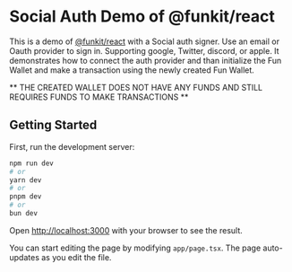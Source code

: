 # Social Auth Demo of @funkit/react 

This is a demo of [@funkit/react](https://www.npmjs.com/package/@funkit/react) with a Social auth signer. Use an email or Oauth provider to sign in. Supporting google, Twitter, discord, or apple.
It demonstrates how to connect the auth provider and than initialize the Fun Wallet and make a transaction using the newly created Fun Wallet.

** THE CREATED WALLET DOES NOT HAVE ANY FUNDS AND STILL REQUIRES FUNDS TO MAKE TRANSACTIONS ** 

## Getting Started

First, run the development server:

```bash
npm run dev
# or
yarn dev
# or
pnpm dev
# or
bun dev
```

Open [http://localhost:3000](http://localhost:3000) with your browser to see the result.

You can start editing the page by modifying `app/page.tsx`. The page auto-updates as you edit the file.


